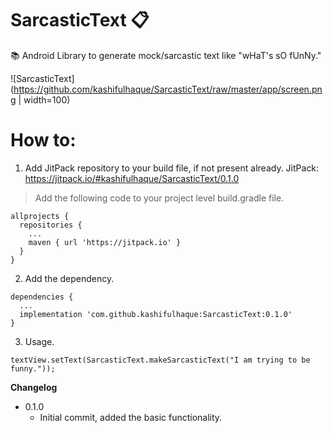 # SarcasticText 📋

📚 Android Library to generate mock/sarcastic text like "wHaT's sO fUnNy."

![SarcasticText](https://github.com/kashifulhaque/SarcasticText/raw/master/app/screen.png | width=100)

# How to:

1. Add JitPack repository to your build file, if not present already.
JitPack: https://jitpack.io/#kashifulhaque/SarcasticText/0.1.0

> Add the following code to your project level build.gradle file.

```
allprojects {
  repositories {
    ...
    maven { url 'https://jitpack.io' }
  }
}
```

2. Add the dependency.

```
dependencies {
  ...
  implementation 'com.github.kashifulhaque:SarcasticText:0.1.0'
}
```

3. Usage.

```
textView.setText(SarcasticText.makeSarcasticText("I am trying to be funny."));
```

**Changelog**
* 0.1.0
  * Initial commit, added the basic functionality.
